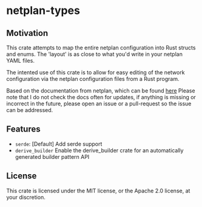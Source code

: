 # netplan-types

## Motivation
This crate attempts to map the entire netplan configuration into Rust structs and enums.
The 'layout' is as close to what you'd write in your netplan YAML files.

The intented use of this crate is to allow for easy editing of the network configuration via the netplan
configuration files from a Rust program.

Based on the documentation from netplan, which can be found [here](https://netplan.io/reference/)
Please note that I do not check the docs often for updates, if anything is missing or incorrect in the future,
please open an issue or a pull-request so the issue can be addressed.

## Features
- `serde`: [Default] Add serde support
- `derive_builder` Enable the derive_builder crate for an automatically generated builder pattern API

## License
This crate is licensed under the MIT license, or the Apache 2.0 license, at your discretion.